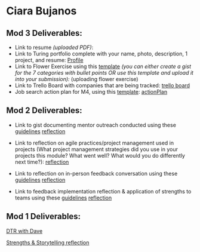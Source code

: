 # Ciara Bujanos

## Mod 3 Deliverables:

* Link to resume *(uploaded PDF)*: 
* Link to Turing portfolio complete with your name, photo, description, 1 project, and resume: [Profile](https://www.turing.io/alumni/ciara-bujanos)
* Link to Flower Exercise using this [template](https://github.com/turingschool/career-development-curriculum/blob/master/files/Career%20Unit%20-%20The%20Flower%20Diagram.pdf) *(you can either create a gist for the 7 categories with bullet points OR use this template and upload it into your submission):* (uploading flower exercise)
* Link to Trello Board with companies that are being tracked: [trello board](https://trello.com/b/ca8mY4cS/job-search)
* Job search action plan for M4, using this [template](https://github.com/turingschool/career-development-curriculum/blob/master/module_three/mod_4_action_plan_template.md): [actionPlan](https://gist.github.com/buji405/1cbb3f415f26146443785e776f649663)

## Mod 2 Deliverables:
* Link to gist documenting mentor outreach conducted using these [guidelines](https://github.com/turingschool/career-development-curriculum/blob/master/module_two/cold_outreach_i_guidelines.md)
[reflection](https://gist.github.com/buji405/190f40e1c7d795b8db1a5c83211825db)

* Link to reflection on agile practices/project management used in projects (What project management strategies did you use in your projects this module? What went well? What would you do differently next time?):
[reflection](https://gist.github.com/buji405/a895e85bc0ecc51ce7f87934d850e7be)

* Link to reflection on in-person feedback conversation using these [guidelines](https://github.com/turingschool/career-development-curriculum/blob/master/module_two/feedback_conversation_reflection_guidelines.md)
[reflection](https://gist.github.com/buji405/f0b2644b1cbdd222e1a078238a2249fd)  

* Link to feedback implementation reflection & application of strengths to teams using these [guidelines](https://github.com/turingschool/career-development-curriculum/blob/master/module_two/feedback_implementation_strengths_reflection.md)
[reflection](https://gist.github.com/buji405/7167b543708b0b29384b5a8808f37146)  

## Mod 1 Deliverables:

[DTR with Dave](https://gist.github.com/dstock48/0ded0b721e1ae3544b5f1dcbb1218173)

[Strengths & Storytelling reflection](https://gist.github.com/buji405/82dff119c11dc369634cc277e18d33c7)

